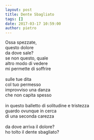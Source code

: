 ```yaml
---
layout: post
title: Dente Sbagliato
tags: []
date: 2017-03-17 10:59:00
author: pietro
---
```

Ossa spezzate,<br/>questo dolore<br/>da dove sale?<br/>se non questo, quale<br/>altro modo di vedere<br/>mi permette di soffrire<br/><br/>sulle tue dita<br/>col tuo permesso<br/>improvviso una danza<br/>che non capita spesso<br/><br/>in questo balletto di solitudine e tristezza<br/>guardo ovunque in cerca<br/>di una seconda carezza<br/><br/>da dove arriva il dolore?<br/>ho tolto il dente sbagliato?
